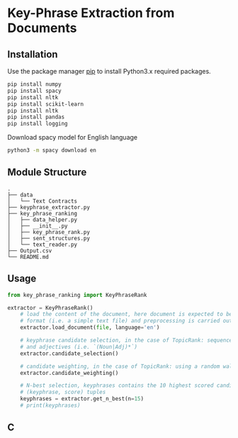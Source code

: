 # Key-Phrase Extraction from Documents

## Installation

Use the package manager [pip](https://pip.pypa.io/en/stable/) to install Python3.x required packages.

```bash
pip install numpy
pip install spacy
pip install nltk
pip install scikit-learn
pip install nltk
pip install pandas
pip install logging
```
Download spacy model for English language
```bash
python3 -m spacy download en
```

## Module Structure
```
.
├── data
│   └── Text Contracts
├── keyphrase_extractor.py
├── key_phrase_ranking
│   ├── data_helper.py
│   ├── __init__.py
│   ├── key_phrase_rank.py
│   ├── sent_structures.py
│   └── text_reader.py
├── Output.csv
└── README.md

```

## Usage

```python
from key_phrase_ranking import KeyPhraseRank

extractor = KeyPhraseRank()
	# load the content of the document, here document is expected to be in raw
	# format (i.e. a simple text file) and preprocessing is carried out using spacy
	extractor.load_document(file, language='en')

	# keyphrase candidate selection, in the case of TopicRank: sequences of nouns
	# and adjectives (i.e. `(Noun|Adj)*`)
	extractor.candidate_selection()

	# candidate weighting, in the case of TopicRank: using a random walk algorithm
	extractor.candidate_weighting()

	# N-best selection, keyphrases contains the 10 highest scored candidates as
	# (keyphrase, score) tuples
	keyphrases = extractor.get_n_best(n=15)
	# print(keyphrases)
```

## C
